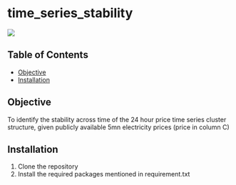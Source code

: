 # time_series_stability

![](https://img.shields.io/badge/python-3.5-green.svg?style=flat)

## Table of Contents

- [Objective](#objective)
- [Installation](#installation)

## Objective

To identify the stability across time of the 24 hour price time series cluster structure, given publicly available 5mn electricity prices (price in column C)

## Installation
1. Clone the repository
2. Install the required packages mentioned in requirement.txt











